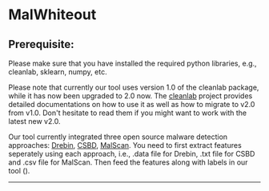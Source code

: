 # MalWhiteout

## Prerequisite:

Please make sure that you have installed the required python libraries, e.g., cleanlab, sklearn, numpy, etc.

Please note that currently our tool uses version 1.0 of the cleanlab package, while it has now been upgraded to 2.0 now. The [cleanlab](https://github.com/cleanlab/cleanlab) project provides detailed documentations on how to use it as well as how to migrate to v2.0 from v1.0. Don't hesitate to read them if you might want to work with the latest new v2.0.

Our tool currently integrated three open source malware detection approaches: [Drebin](https://github.com/MLDroid/drebin), [CSBD](https://github.com/MLDroid/csbd), [MalScan](https://github.com/malscan-android/MalScan). You need to first extract features seperately using each approach, i.e., .data file for Drebin, .txt file for CSBD and .csv file for MalScan. Then feed the features along with labels in our tool ().


----------------------------

